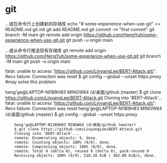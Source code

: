 # git
...或在命令行上创建新的存储库
echo "# some-experience-when-use-git" >> README.md
git init
git add README.md
git commit -m "first commit"
git branch -M main
git remote add origin https://github.com/HengYuh/some-experience-when-use-git.git
git push -u origin main



...或从命令行推送现有存储库
git remote add origin https://github.com/HengYuh/some-experience-when-use-git.git
git branch -M main
git push -u origin main


fatal: unable to access 'https://github.com/LinyangLee/BERT-Attack.git/': Recv failure: Connection was reset
$ git config --global --unset https.proxy   #may solve this problem

heng'ge@LAPTOP-NI1B9H83 MINGW64 /d/桌面/github (master)
$ git clone https://github.com/LinyangLee/BERT-Attack.git
Cloning into 'BERT-Attack'...
fatal: unable to access 'https://github.com/LinyangLee/BERT-Attack.git/': Recv failure: Connection was reset
        heng'ge@LAPTOP-NI1B9H83 MINGW64 /d/桌面/github (master)
        $ git config --global --unset https.proxy
        
        heng'ge@LAPTOP-NI1B9H83 MINGW64 /d/桌面/github (master)
        $ git clone https://github.com/LinyangLee/BERT-Attack.git
        Cloning into 'BERT-Attack'...
        remote: Enumerating objects: 9, done.
        remote: Counting objects: 100% (9/9), done.
        remote: Compressing objects: 100% (8/8), done.
        remote: Total 9 (delta 0), reused 9 (delta 0), pack-reused 0
        Receiving objects: 100% (9/9), 510.28 KiB | 303.00 KiB/s, done.

